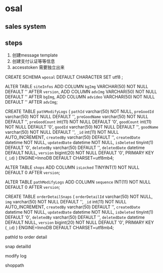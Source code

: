 # osal
## sales system

## steps
1. 创建message template
2. 创建支付认证等等信息
3. accesstoken 需要独立出来

CREATE SCHEMA `wposal` DEFAULT CHARACTER SET utf8 ;

ALTER TABLE `siteInfos` 
ADD COLUMN `bgImg` VARCHAR(50) NOT NULL DEFAULT '' AFTER `version`,
ADD COLUMN `advImg` VARCHAR(50) NOT NULL DEFAULT '' AFTER `bgImg`,
ADD COLUMN `advideo` VARCHAR(50) NOT NULL DEFAULT '' AFTER `advImg`;

CREATE TABLE `pathModifyLogs` (
  `pathId` varchar(50) NOT NULL,
  `preGoodId` varchar(50) NOT NULL DEFAULT '',
  `preGoodName` varchar(50) NOT NULL DEFAULT '',
  `preGoodCount` int(11) NOT NULL DEFAULT '0',
  `goodCount` int(11) NOT NULL DEFAULT '0',
  `goodId` varchar(50) NOT NULL DEFAULT '',
  `goodName` varchar(50) NOT NULL DEFAULT '',
  `_id` int(11) NOT NULL AUTO_INCREMENT,
  `createdBy` varchar(50) DEFAULT '',
  `createdDate` datetime NOT NULL,
  `updatedDate` datetime NOT NULL,
  `isDeleted` tinyint(1) DEFAULT '0',
  `deletedBy` varchar(50) DEFAULT '',
  `deletedDate` datetime DEFAULT NULL,
  `version` bigint(20) NOT NULL DEFAULT '0',
  PRIMARY KEY (`_id`)
) ENGINE=InnoDB DEFAULT CHARSET=utf8mb4;

ALTER TABLE `shops` 
ADD COLUMN `isLocked` TINYINT(1) NOT NULL DEFAULT 0 AFTER `version`;

ALTER TABLE `pathModifyLogs` 
ADD COLUMN `sequence` INT(11) NOT NULL DEFAULT 0 AFTER `version`;

CREATE TABLE `orderDetailSnaps` (
  `orderDetailId` varchar(50) NOT NULL,
  `img` varchar(50) NOT NULL DEFAULT '',
  `_id` int(11) NOT NULL AUTO_INCREMENT,
  `createdBy` varchar(50) DEFAULT '',
  `createdDate` datetime NOT NULL,
  `updatedDate` datetime NOT NULL,
  `isDeleted` tinyint(1) DEFAULT '0',
  `deletedBy` varchar(50) DEFAULT '',
  `deletedDate` datetime DEFAULT NULL,
  `version` bigint(20) NOT NULL DEFAULT '0',
  PRIMARY KEY (`_id`)
) ENGINE=InnoDB DEFAULT CHARSET=utf8mb4;

pathId to order detail

snap detailId

modify log

shoppath


